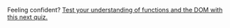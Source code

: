 




Feeling confident? [Test your understanding of functions and the DOM with this next quiz.](12_quiz.md)